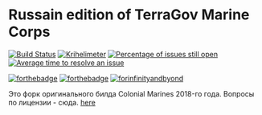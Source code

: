  # Russain edition of TerraGov Marine Corps
 [![Build Status](https://travis-ci.org/FighterX/RU-TGMC.svg?branch=master)](https://travis-ci.org/FighterX/RU-TGMC) [![Krihelimeter](https://www.krihelinator.xyz/badge/tgstation/TerraGov-Marine-Corps)](https://www.krihelinator.xyz) [![Percentage of issues still open](https://isitmaintained.com/badge/open/tgstation/TerraGov-Marine-Corps.svg)](https://isitmaintained.com/project/tgstation/TerraGov-Marine-Corps "Percentage of issues still open") [![Average time to resolve an issue](https://isitmaintained.com/badge/resolution/tgstation/TerraGov-Marine-Corps.svg)](https://isitmaintained.com/project/tgstation/TerraGov-Marine-Corps "Average time to resolve an issue")

 [![forthebadge](https://forthebadge.com/images/badges/built-with-resentment.svg)](https://forthebadge.com) [![forthebadge](https://forthebadge.com/images/badges/contains-technical-debt.svg)](https://forthebadge.com) [![forinfinityandbyond](https://user-images.githubusercontent.com/5211576/29499758-4efff304-85e6-11e7-8267-62919c3688a9.gif)](https://www.reddit.com/r/SS13/comments/5oplxp/what_is_the_main_problem_with_byond_as_an_engine/dclbu1a)

 
Это форк оригинального билда Colonial Marines 2018-го года. Вопросы по лицензии - сюда. [here](https://github.com/MrStonedOne/cmhistory)
